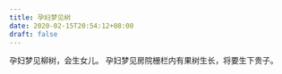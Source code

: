 ```yaml
---
title: 孕妇梦见树
date: 2020-02-15T20:54:12+08:00
draft: false
---
```


孕妇梦见柳树，会生女儿。
孕妇梦见房院栅栏内有果树生长，将要生下贵子。